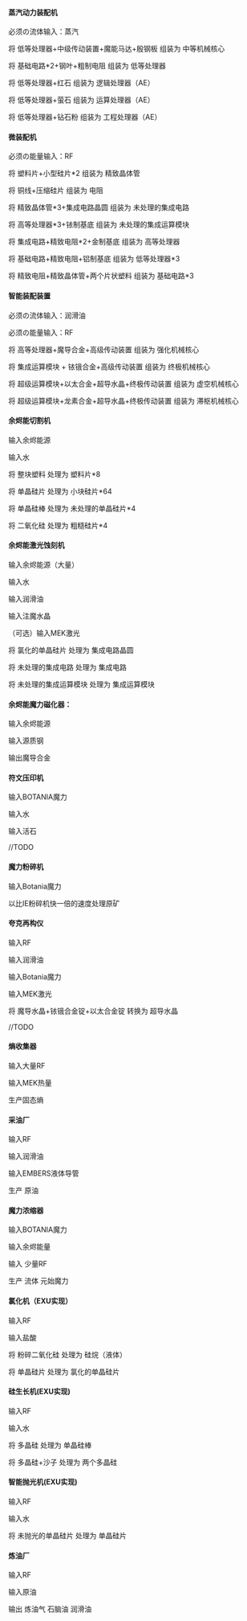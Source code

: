 #### 蒸汽动力装配机

必须の流体输入：蒸汽



将 低等处理器+中级传动装置+魔能马达+殷钢板 组装为 中等机械核心

将 基础电路*2+钢叶+粗制电阻 组装为 低等处理器



将 低等处理器+红石 组装为 逻辑处理器（AE）

将 低等处理器+萤石 组装为 运算处理器（AE）

将 低等处理器+钻石粉 组装为 工程处理器（AE）



#### 微装配机

必须の能量输入：RF

将 塑料片+小型硅片*2 组装为 精致晶体管

将 铜线+压缩硅片 组装为 电阻

将 精致晶体管*3+集成电路晶圆 组装为 未处理的集成电路

将 高等处理器*3+铱制基底 组装为 未处理的集成运算模块

将 集成电路+精致电阻*2+金制基底 组装为 高等处理器

将 基础电路+精致电阻+铝制基底 组装为 低等处理器*3

将 精致电阻+精致晶体管+两个片状塑料 组装为 基础电路*3



#### 智能装配装置

必须の流体输入：润滑油

必须の能量输入：RF

将 高等处理器+魔导合金+高级传动装置 组装为 强化机械核心

将 集成运算模块 + 铱锇合金+高级传动装置 组装为 终极机械核心

将 超级运算模块+以太合金+超导水晶+终极传动装置 组装为 虚空机械核心

将 超级运算模块+龙素合金+超导水晶+终极传动装置 组装为 滞枢机械核心



#### 余烬能切割机

输入余烬能源

输入水

将 整块塑料 处理为 塑料片*8

将 单晶硅片 处理为 小块硅片*64

将 单晶硅棒 处理为 未处理的单晶硅片*4

将 二氧化硅 处理为 粗糙硅片*4



#### 余烬能激光蚀刻机

输入余烬能源（大量）

输入水

输入润滑油

输入注魔水晶

（可选）输入MEK激光

将 氯化的单晶硅片 处理为 集成电路晶圆

将 未处理的集成电路 处理为 集成电路

将 未处理的集成运算模块 处理为 集成运算模块



#### 余烬能魔力磁化器：

输入余烬能源

输入源质钢

输出魔导合金



#### 符文压印机

输入BOTANIA魔力

输入水

输入活石

//TODO



#### 魔力粉碎机

输入Botania魔力

以比IE粉碎机快一倍的速度处理原矿



#### 夸克再构仪

输入RF

输入润滑油

输入Botania魔力

输入MEK激光

将 魔导水晶+铱锇合金锭+以太合金锭 转换为 超导水晶

//TODO



#### 熵收集器

输入大量RF

输入MEK热量

生产固态熵



#### 采油厂

输入RF

输入润滑油

输入EMBERS液体导管

生产 原油



#### 魔力浓缩器

输入BOTANIA魔力

输入余烬能量

输入 少量RF

生产 流体 元始魔力



#### 氯化机（EXU实现）

输入RF

输入盐酸

将 粉碎二氧化硅 处理为 硅烷（液体）

将 单晶硅片 处理为 氯化的单晶硅片



#### 硅生长机(EXU实现)

输入RF

输入水

将 多晶硅 处理为 单晶硅棒

将 多晶硅+沙子 处理为 两个多晶硅



#### 智能抛光机(EXU实现)

输入RF

输入水

将 未抛光的单晶硅片 处理为 单晶硅片



#### 炼油厂

输入RF

输入原油

输出 炼油气 石脑油 润滑油